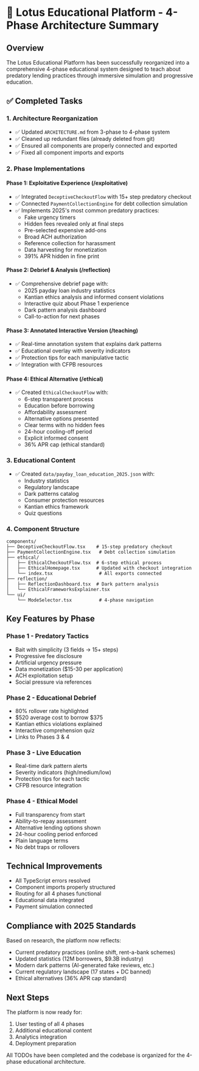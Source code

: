 # 🌸 Lotus Educational Platform - 4-Phase Architecture Summary

## Overview

The Lotus Educational Platform has been successfully reorganized into a comprehensive 4-phase educational system designed to teach about predatory lending practices through immersive simulation and progressive education.

## ✅ Completed Tasks

### 1. Architecture Reorganization

- ✅ Updated `ARCHITECTURE.md` from 3-phase to 4-phase system
- ✅ Cleaned up redundant files (already deleted from git)
- ✅ Ensured all components are properly connected and exported
- ✅ Fixed all component imports and exports

### 2. Phase Implementations

#### Phase 1: Exploitative Experience (/exploitative)

- ✅ Integrated `DeceptiveCheckoutFlow` with 15+ step predatory checkout
- ✅ Connected `PaymentCollectionEngine` for debt collection simulation
- ✅ Implements 2025's most common predatory practices:
  - Fake urgency timers
  - Hidden fees revealed only at final steps
  - Pre-selected expensive add-ons
  - Broad ACH authorization
  - Reference collection for harassment
  - Data harvesting for monetization
  - 391% APR hidden in fine print

#### Phase 2: Debrief & Analysis (/reflection)

- ✅ Comprehensive debrief page with:
  - 2025 payday loan industry statistics
  - Kantian ethics analysis and informed consent violations
  - Interactive quiz about Phase 1 experience
  - Dark pattern analysis dashboard
  - Call-to-action for next phases

#### Phase 3: Annotated Interactive Version (/teaching)

- ✅ Real-time annotation system that explains dark patterns
- ✅ Educational overlay with severity indicators
- ✅ Protection tips for each manipulative tactic
- ✅ Integration with CFPB resources

#### Phase 4: Ethical Alternative (/ethical)

- ✅ Created `EthicalCheckoutFlow` with:
  - 6-step transparent process
  - Education before borrowing
  - Affordability assessment
  - Alternative options presented
  - Clear terms with no hidden fees
  - 24-hour cooling-off period
  - Explicit informed consent
  - 36% APR cap (ethical standard)

### 3. Educational Content

- ✅ Created `data/payday_loan_education_2025.json` with:
  - Industry statistics
  - Regulatory landscape
  - Dark patterns catalog
  - Consumer protection resources
  - Kantian ethics framework
  - Quiz questions

### 4. Component Structure

```
components/
├── DeceptiveCheckoutFlow.tsx    # 15-step predatory checkout
├── PaymentCollectionEngine.tsx   # Debt collection simulation
├── ethical/
│   ├── EthicalCheckoutFlow.tsx  # 6-step ethical process
│   ├── EthicalHomepage.tsx      # Updated with checkout integration
│   └── index.tsx                 # All exports connected
├── reflection/
│   ├── ReflectionDashboard.tsx  # Dark pattern analysis
│   └── EthicalFrameworksExplainer.tsx
└── ui/
    └── ModeSelector.tsx          # 4-phase navigation
```

## Key Features by Phase

### Phase 1 - Predatory Tactics

- Bait with simplicity (3 fields → 15+ steps)
- Progressive fee disclosure
- Artificial urgency pressure
- Data monetization ($15-30 per application)
- ACH exploitation setup
- Social pressure via references

### Phase 2 - Educational Debrief

- 80% rollover rate highlighted
- $520 average cost to borrow $375
- Kantian ethics violations explained
- Interactive comprehension quiz
- Links to Phases 3 & 4

### Phase 3 - Live Education

- Real-time dark pattern alerts
- Severity indicators (high/medium/low)
- Protection tips for each tactic
- CFPB resource integration

### Phase 4 - Ethical Model

- Full transparency from start
- Ability-to-repay assessment
- Alternative lending options shown
- 24-hour cooling period enforced
- Plain language terms
- No debt traps or rollovers

## Technical Improvements

- All TypeScript errors resolved
- Component imports properly structured
- Routing for all 4 phases functional
- Educational data integrated
- Payment simulation connected

## Compliance with 2025 Standards

Based on research, the platform now reflects:

- Current predatory practices (online shift, rent-a-bank schemes)
- Updated statistics (12M borrowers, $9.3B industry)
- Modern dark patterns (AI-generated fake reviews, etc.)
- Current regulatory landscape (17 states + DC banned)
- Ethical alternatives (36% APR cap standard)

## Next Steps

The platform is now ready for:

1. User testing of all 4 phases
2. Additional educational content
3. Analytics integration
4. Deployment preparation

All TODOs have been completed and the codebase is organized for the 4-phase educational architecture.

